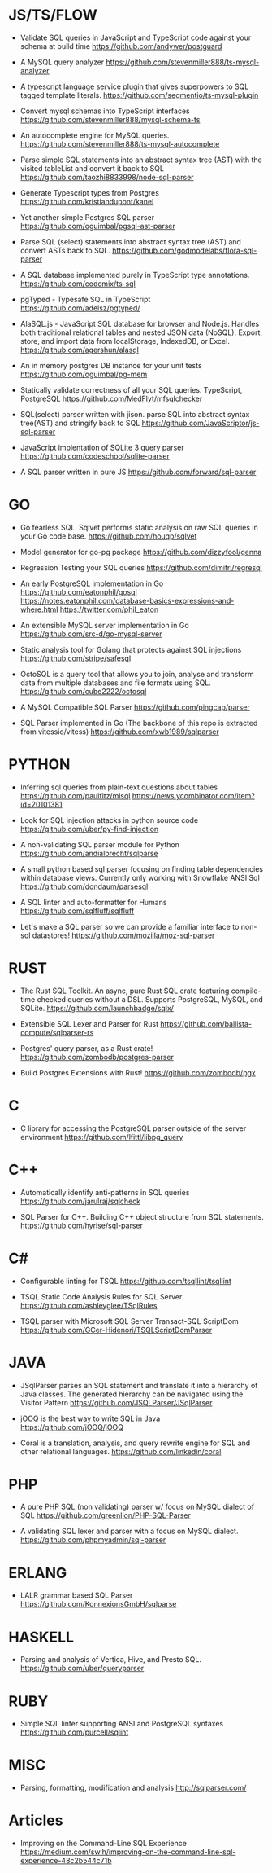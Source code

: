 # JS/TS/FLOW

* Validate SQL queries in JavaScript and TypeScript code against your schema at build time
https://github.com/andywer/postguard


* A MySQL query analyzer
https://github.com/stevenmiller888/ts-mysql-analyzer


* A typescript language service plugin that gives superpowers to SQL tagged template literals.
https://github.com/segmentio/ts-mysql-plugin


* Convert mysql schemas into TypeScript interfaces
https://github.com/stevenmiller888/mysql-schema-ts


* An autocomplete engine for MySQL queries.
https://github.com/stevenmiller888/ts-mysql-autocomplete


* Parse simple SQL statements into an abstract syntax tree (AST) with the visited tableList and convert it back to SQL
https://github.com/taozhi8833998/node-sql-parser


* Generate Typescript types from Postgres
https://github.com/kristiandupont/kanel


* Yet another simple Postgres SQL parser
https://github.com/oguimbal/pgsql-ast-parser


* Parse SQL (select) statements into abstract syntax tree (AST) and convert ASTs back to SQL.
https://github.com/godmodelabs/flora-sql-parser


* A SQL database implemented purely in TypeScript type annotations.
https://github.com/codemix/ts-sql


* pgTyped - Typesafe SQL in TypeScript
https://github.com/adelsz/pgtyped/


* AlaSQL.js - JavaScript SQL database for browser and Node.js. Handles both traditional relational tables and nested JSON data (NoSQL). Export, store, and import data from localStorage, IndexedDB, or Excel.
https://github.com/agershun/alasql


* An in memory postgres DB instance for your unit tests
https://github.com/oguimbal/pg-mem


* Statically validate correctness of all your SQL queries. TypeScript, PostgreSQL
https://github.com/MedFlyt/mfsqlchecker


* SQL(select) parser written with jison. parse SQL into abstract syntax tree(AST) and stringify back to SQL
https://github.com/JavaScriptor/js-sql-parser


* JavaScript implentation of SQLite 3 query parser
https://github.com/codeschool/sqlite-parser


* A SQL parser written in pure JS
https://github.com/forward/sql-parser


# GO
* Go fearless SQL. Sqlvet performs static analysis on raw SQL queries in your Go code base.
https://github.com/houqp/sqlvet


* Model generator for go-pg package
https://github.com/dizzyfool/genna


* Regression Testing your SQL queries
https://github.com/dimitri/regresql


* An early PostgreSQL implementation in Go
https://github.com/eatonphil/gosql
https://notes.eatonphil.com/database-basics-expressions-and-where.html
https://twitter.com/phil_eaton


* An extensible MySQL server implementation in Go
https://github.com/src-d/go-mysql-server


* Static analysis tool for Golang that protects against SQL injections
https://github.com/stripe/safesql


* OctoSQL is a query tool that allows you to join, analyse and transform data from multiple databases and file formats using SQL.
https://github.com/cube2222/octosql


* A MySQL Compatible SQL Parser
https://github.com/pingcap/parser


* SQL Parser implemented in Go (The backbone of this repo is extracted from vitessio/vitess)
https://github.com/xwb1989/sqlparser

# PYTHON
* Inferring sql queries from plain-text questions about tables
https://github.com/paulfitz/mlsql
https://news.ycombinator.com/item?id=20101381


* Look for SQL injection attacks in python source code
https://github.com/uber/py-find-injection


* A non-validating SQL parser module for Python
https://github.com/andialbrecht/sqlparse


* A small python based sql parser focusing on finding table dependencies within database views. Currently only working with Snowflake ANSI Sql
https://github.com/dondaum/parsesql


* A SQL linter and auto-formatter for Humans
https://github.com/sqlfluff/sqlfluff


* Let's make a SQL parser so we can provide a familiar interface to non-sql datastores!
https://github.com/mozilla/moz-sql-parser


# RUST
* The Rust SQL Toolkit. An async, pure Rust SQL crate featuring compile-time checked queries without a DSL. Supports PostgreSQL, MySQL, and SQLite.
https://github.com/launchbadge/sqlx/


* Extensible SQL Lexer and Parser for Rust
https://github.com/ballista-compute/sqlparser-rs


* Postgres' query parser, as a Rust crate!
https://github.com/zombodb/postgres-parser


* Build Postgres Extensions with Rust!
https://github.com/zombodb/pgx


# C
* C library for accessing the PostgreSQL parser outside of the server environment
https://github.com/lfittl/libpg_query

# C++
* Automatically identify anti-patterns in SQL queries
https://github.com/jarulraj/sqlcheck


* SQL Parser for C++. Building C++ object structure from SQL statements.
https://github.com/hyrise/sql-parser


# C#
* Configurable linting for TSQL
https://github.com/tsqllint/tsqllint


* TSQL Static Code Analysis Rules for SQL Server
https://github.com/ashleyglee/TSqlRules


* TSQL parser with Microsoft SQL Server Transact-SQL ScriptDom
https://github.com/GCer-Hidenori/TSQLScriptDomParser


# JAVA
* JSqlParser parses an SQL statement and translate it into a hierarchy of Java classes. The generated hierarchy can be navigated using the Visitor Pattern
https://github.com/JSQLParser/JSqlParser


* jOOQ is the best way to write SQL in Java
https://github.com/jOOQ/jOOQ


* Coral is a translation, analysis, and query rewrite engine for SQL and other relational languages.
https://github.com/linkedin/coral


# PHP
* A pure PHP SQL (non validating) parser w/ focus on MySQL dialect of SQL
https://github.com/greenlion/PHP-SQL-Parser


* A validating SQL lexer and parser with a focus on MySQL dialect.
https://github.com/phpmyadmin/sql-parser


# ERLANG
* LALR grammar based SQL Parser
https://github.com/KonnexionsGmbH/sqlparse


# HASKELL
* Parsing and analysis of Vertica, Hive, and Presto SQL.
https://github.com/uber/queryparser


# RUBY
* Simple SQL linter supporting ANSI and PostgreSQL syntaxes
https://github.com/purcell/sqlint


# MISC
* Parsing, formatting, modification and analysis
http://sqlparser.com/


# Articles
* Improving on the Command-Line SQL Experience
https://medium.com/swlh/improving-on-the-command-line-sql-experience-48c2b544c71b